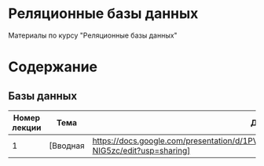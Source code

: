 # Реляционные базы данных
Материалы по курсу "Реляционные базы данных"

# Содержание
## Базы данных
| Номер лекции | Тема | Дата | Домашняя работа |
|----------|----------|----------|----------|
|1|[Вводная|https://docs.google.com/presentation/d/1PVspgUHMTQMUggfvoYE5NuJlIGnvhzqkH1Qy-NIG5zc/edit?usp=sharing]|06.09.2025|-|
